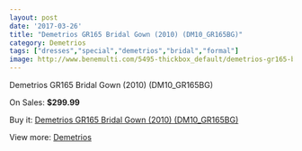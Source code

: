 ```yaml
---
layout: post
date: '2017-03-26'
title: "Demetrios GR165 Bridal Gown (2010) (DM10_GR165BG)"
category: Demetrios 
tags: ["dresses","special","demetrios","bridal","formal"]
image: http://www.benemulti.com/5495-thickbox_default/demetrios-gr165-bridal-gown-2010-dm10gr165bg.jpg
---
```

Demetrios GR165 Bridal Gown (2010) (DM10_GR165BG)

On Sales: **$299.99**
<a href="https://www.benemulti.com/en/demetrios-/2020-demetrios-gr165-bridal-gown-2010-dm10gr165bg.html"><amp-img layout="responsive" width="600" height="600" src="//www.benemulti.com/5495-thickbox_default/demetrios-gr165-bridal-gown-2010-dm10gr165bg.jpg" alt="Demetrios GR165 Bridal Gown (2010) (DM10_GR165BG) 0" /></a>

Buy it: [Demetrios GR165 Bridal Gown (2010) (DM10_GR165BG)](https://www.benemulti.com/en/demetrios-/2020-demetrios-gr165-bridal-gown-2010-dm10gr165bg.html "Demetrios GR165 Bridal Gown (2010) (DM10_GR165BG)")

View more: [Demetrios ](https://www.benemulti.com/en/22-demetrios- "Demetrios ")